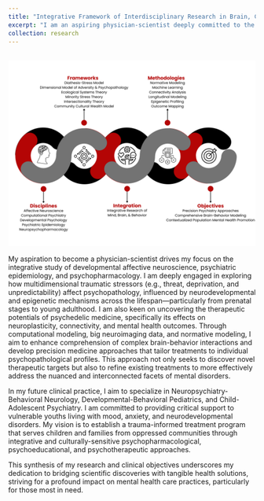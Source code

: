```yaml
---
title: "Integrative Framework of Interdisciplinary Research in Brain, Cognitive, & Social Sciences"
excerpt: "I am an aspiring physician-scientist deeply committed to the integrative study of developmental affective neuroscience, psychiatric epidemiology, and psychopharmacology. I explore the impact of multidimensional traumatic stressors on psychopathology, utilizing advanced methodologies like multilevel and normative modeling to develop precision medicine approaches. These efforts aim to refine treatments tailored to individual needs, particularly in behavioral neurology-neuropsychiatry, developmental-behavioral pediatrics, and child-adolescent psychiatry. I envision establishing a trauma-informed treatment program to support vulnerable youths, integrating scientific discoveries with clinical solutions to enhance mental health care for oppressed communities.<br/><img src='/images/Model Diagram.svg'>"
collection: research
---
```

<br/><img src='/images/Model Diagram.svg'>

My aspiration to become a physician-scientist drives my focus on the integrative study of developmental affective neuroscience, psychiatric epidemiology, and psychopharmacology. I am deeply engaged in exploring how multidimensional traumatic stressors (e.g., threat, deprivation, and unpredictability) affect psychopathology, influenced by neurodevelopmental and epigenetic mechanisms across the lifespan—particularly from prenatal stages to young adulthood. I am also keen on uncovering the therapeutic potentials of psychedelic medicine, specifically its effects on neuroplasticity, connectivity, and mental health outcomes. Through computational modeling, big neuroimaging data, and normative modeling, I aim to enhance comprehension of complex brain-behavior interactions and develop precision medicine approaches that tailor treatments to individual psychopathological profiles. This approach not only seeks to discover novel therapeutic targets but also to refine existing treatments to more effectively address the nuanced and interconnected facets of mental disorders.

In my future clinical practice, I aim to specialize in Neuropsychiatry-Behavioral Neurology, Developmental-Behavioral Pediatrics, and Child-Adolescent Psychiatry. I am committed to providing critical support to vulnerable youths living with mood, anxiety, and neurodevelopmental disorders. My vision is to establish a trauma-informed treatment program that serves children and families from oppressed communities through integrative and culturally-sensitive psychopharmacological, psychoeducational, and psychotherapeutic approaches.

This synthesis of my research and clinical objectives underscores my dedication to bridging scientific discoveries with tangible health solutions, striving for a profound impact on mental health care practices, particularly for those most in need.
